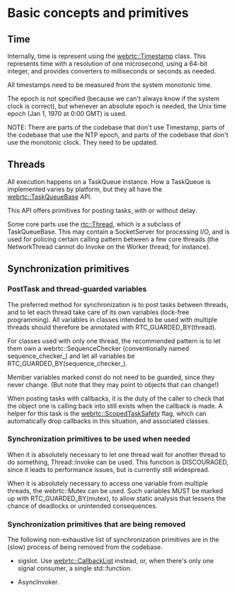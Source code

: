 <?% config.freshness.owner = 'hta' %?>
<?% config.freshness.reviewed = '2021-05-31' %?>

# Basic concepts and primitives

## Time

Internally, time is represent using the [webrtc::Timestamp][1] class. This
represents
time with a resolution of one microsecond, using a 64-bit integer, and provides
converters to milliseconds or seconds as needed.

All timestamps need to be measured from the system monotonic time.

The epoch is not specified (because we can't always know if the system clock is
correct), but whenever an absolute epoch is needed, the Unix time
epoch (Jan 1, 1970 at 0:00 GMT) is used.

NOTE: There are parts of the codebase that don't use Timestamp, parts of the
codebase that use the NTP epoch, and parts of the codebase that don't use the
monotonic clock. They need to
be updated.

## Threads

All execution happens on a TaskQueue instance. How a TaskQueue is implemented
varies by platform, but they all have the [webrtc::TaskQueueBase][3] API.

This API offers primitives for posting tasks, with or without delay.

Some core parts use the [rtc::Thread][2], which is a subclass of TaskQueueBase.
This may contain a SocketServer for processing I/O, and is used for policing
certain calling pattern between a few core threads (the NetworkThread cannot
do Invoke on the Worker thread, for instance).

## Synchronization primitives

### PostTask and thread-guarded variables

The preferred method for synchronization is to post tasks between threads,
and to let each thread take care of its own variables (lock-free programming).
All variables in
classes intended to be used with multiple threads should therefore be
annotated with RTC_GUARDED_BY(thread).

For classes used with only one thread, the recommended pattern is to let
them own a webrtc::SequenceChecker (conventionally named sequence_checker_)
and let all variables be RTC_GUARDED_BY(sequence_checker_).

Member variables marked const do not need to be guarded, since they never
change. (But note that they may point to objects that can change!)

When posting tasks with callbacks, it is the duty of the caller to check
that the object one is calling back into still exists when the callback
is made. A helper for this task is the [webrtc::ScopedTaskSafety][5]
flag, which can automatically drop callbacks in this situation, and
associated classes.

### Synchronization primitives to be used when needed

When it is absolutely necessary to let one thread wait for another thread
to do something, Thread::Invoke can be used. This function is DISCOURAGED,
since it leads to performance issues, but is currently still widespread.

When it is absolutely necessary to access one variable from multiple threads,
the webrtc::Mutex can be used. Such variables MUST be marked up with
RTC_GUARDED_BY(mutex), to allow static analysis that lessens the chance of
deadlocks or unintended consequences.

### Synchronization primitives that are being removed
The following non-exhaustive list of synchronization primitives are
in the (slow) process of being removed from the codebase.

* sigslot. Use [webrtc::CallbackList][4] instead, or, when there's only one
  signal consumer, a single std::function.
  
* AsyncInvoker.



[1]: https://source.chromium.org/chromium/chromium/src/+/main:third_party/webrtc/api/units/timestamp.h;drc=b95d90b78a3491ef8e8aa0640dd521515ec881ca;l=29
[2]: https://source.chromium.org/chromium/chromium/src/+/main:third_party/webrtc/rtc_base/thread.h;drc=1107751b6f11c35259a1c5c8a0f716e227b7e3b4;l=194
[3]: https://source.chromium.org/chromium/chromium/src/+/main:third_party/webrtc/api/task_queue/task_queue_base.h;drc=1107751b6f11c35259a1c5c8a0f716e227b7e3b4;l=25
[4]: https://source.chromium.org/chromium/chromium/src/+/main:third_party/webrtc/rtc_base/callback_list.h;drc=54b91412de3f579a2d5ccdead6e04cc2cc5ca3a1;l=162
[5]: https://source.chromium.org/chromium/chromium/src/+/main:third_party/webrtc/rtc_base/task_utils/pending_task_safety_flag.h;drc=86ee89f73e4f4799b3ebcc0b5c65837c9601fe6d;l=117
